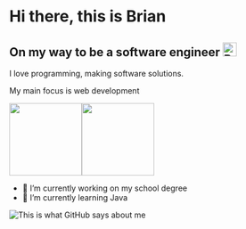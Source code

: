 <h1>Hi there, this is Brian</h1>
<h2>
  On my way to be a software engineer
  <img src="https://raw.githubusercontent.com/Tarikul-Islam-Anik/Animated-Fluent-Emojis/master/Emojis/Hand%20gestures/Backhand%20Index%20Pointing%20Down%20Light%20Skin%20Tone.png" alt="Backhand Index Pointing Down Light Skin Tone" width="25" height="25" />
</h2>


<p>I love programming, making software solutions.</p>
<p>My main focus is web development</p>

<div style="display: flex">
<img src="https://img.shields.io/badge/main_skill-javascript-blue?logo=javascript" width="130px">
<img src="https://img.shields.io/badge/fav_framework-react-blue?logo=react" width="130px">
</div>

- 🔭 I’m currently working on my school degree
- 🌱 I’m currently learning Java

![This is what GitHub says about me](https://github-readme-stats.vercel.app/api?username=mbrianp05&theme=dark)
